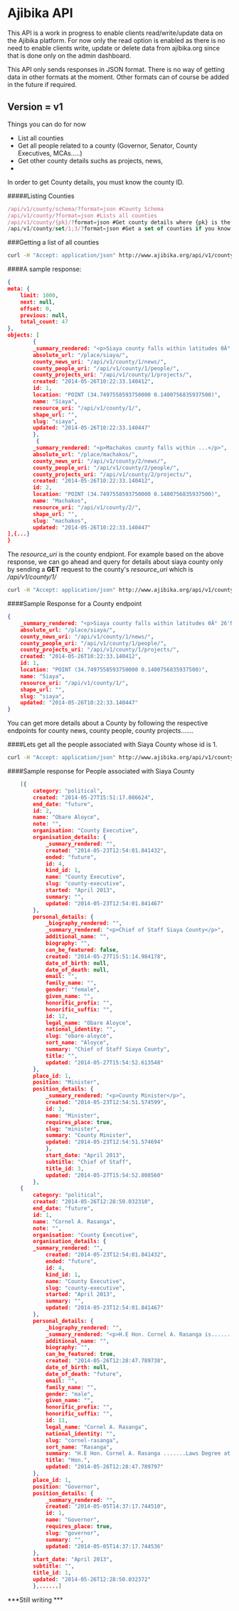 Ajibika API  
=========


This API is a work in progress to enable clients read/write/update data on the Ajibika platform.
For now only the read option is enabled as there is no need to enable clients write, update or delete data from ajibika.org since that is done only on the admin dashboard. 

This API only sends responses in JSON format. There is no way of getting data in other formats at the moment. Other formats can of course be added in the future if required.

Version = v1
-------


Things you can do for now


  - List all counties
  - Get all people related to a county (Governor, Senator, County Executives, MCAs.....)
  - Get other county details suchs as projects, news, 
  - 

In order to get County details, you must know the county ID.

#####Listing Counties

```javascript
/api/v1/county/schema/?format=json #County Schema
/api/v1/county/?format=json #Lists all counties
/api/v1/county/{pk}/?format=json #Get county details where {pk} is the id of the county
/api/v1/county/set/1;3/?format=json #Get a set of counties if you know their ids.
```
###Getting a list of all counties
```sh
curl -H "Accept: application/json" http://www.ajibika.org/api/v1/county/?format=json

```
####A sample response:
```json
{
meta: {
    limit: 1000,
    next: null,
    offset: 0,
    previous: null,
    total_count: 47
},
objects: [
        {
        _summary_rendered: "<p>Siaya county falls within latitudes 0Â° 26'North to 0Â° 90' South and longitudes 33Â° 58' East and 34Â° 35' West...</p>",
        absolute_url: "/place/siaya/",
        county_news_uri: "/api/v1/county/1/news/",
        county_people_uri: "/api/v1/county/1/people/",
        county_projects_uri: "/api/v1/county/1/projects/",
        created: "2014-05-26T10:22:33.140412",
        id: 1,
        location: "POINT (34.7497558593750000 0.1400756835937500)",
        name: "Siaya",
        resource_uri: "/api/v1/county/1/",
        shape_url: "",
        slug: "siaya",
        updated: "2014-05-26T10:22:33.140447"
        },
         {
        _summary_rendered: "<p>Machakos county falls within ...</p>",
        absolute_url: "/place/machakos/",
        county_news_uri: "/api/v1/county/2/news/",
        county_people_uri: "/api/v1/county/2/people/",
        county_projects_uri: "/api/v1/county/2/projects/",
        created: "2014-05-26T10:22:33.140412",
        id: 2,
        location: "POINT (34.7497558593750000 0.1400756835937500)",
        name: "Machakos",
        resource_uri: "/api/v1/county/2/",
        shape_url: "",
        slug: "machakos",
        updated: "2014-05-26T10:22:33.140447"
],{...}
}
```
The _resource_uri_ is the county endpiont. For example based on the above response,
we can go ahead and query for details about siaya county only by sending a **GET** request to the county's _resource_uri_ which is _/api/v1/county/1/_

```sh
curl -H "Accept: application/json" http://www.ajibika.org/api/v1/county/1/?format=json

```
####Sample Response for a County endpoint
```json
{
    _summary_rendered: "<p>Siaya county falls within latitudes 0Â° 26'North to 0Â° 90' South and longitudes 33Â° 58' East and 34Â° 35' West........</p>",
    absolute_url: "/place/siaya/",
    county_news_uri: "/api/v1/county/1/news/",
    county_people_uri: "/api/v1/county/1/people/",
    county_projects_uri: "/api/v1/county/1/projects/",
    created: "2014-05-26T10:22:33.140412",
    id: 1,
    location: "POINT (34.7497558593750000 0.1400756835937500)",
    name: "Siaya",
    resource_uri: "/api/v1/county/1/",
    shape_url: "",
    slug: "siaya",
    updated: "2014-05-26T10:22:33.140447"
}
```
You can get more details about a County by following the respective endpoints for county news, county people, county projects.......

####Lets get all the people associated with Siaya County whose id is 1.
```sh
curl -H "Accept: application/json" http://www.ajibika.org/api/v1/county/1/people/?format=json
```
####Sample response for People associated with Siaya County

```json
    [{
        category: "political",
        created: "2014-05-27T15:51:17.086624",
        end_date: "future",
        id: 2,
        name: "Obare Aloyce",
        note: "",
        organisation: "County Executive",
        organisation_details: {
            _summary_rendered: "",
            created: "2014-05-23T12:54:01.841432",
            ended: "future",
            id: 4,
            kind_id: 1,
            name: "County Executive",
            slug: "county-executive",
            started: "April 2013",
            summary: "",
            updated: "2014-05-23T12:54:01.841467"
        },
        personal_details: {
            _biography_rendered: "",
            _summary_rendered: "<p>Chief of Staff Siaya County</p>",
            additional_name: "",
            biography: "",
            can_be_featured: false,
            created: "2014-05-27T15:51:14.984178",
            date_of_birth: null,
            date_of_death: null,
            email: "",
            family_name: "",
            gender: "female",
            given_name: "",
            honorific_prefix: "",
            honorific_suffix: "",
            id: 12,
            legal_name: "Obare Aloyce",
            national_identity: "",
            slug: "obare-aloyce",
            sort_name: "Aloyce",
            summary: "Chief of Staff Siaya County",
            title: "",
            updated: "2014-05-27T15:54:52.613548"
        },
        place_id: 1,
        position: "Minister",
        position_details: {
            _summary_rendered: "<p>County Minister</p>",
            created: "2014-05-23T12:54:51.574599",
            id: 3,
            name: "Minister",
            requires_place: true,
            slug: "minister",
            summary: "County Minister",
            updated: "2014-05-23T12:54:51.574694"
            },
            start_date: "April 2013",
            subtitle: "Chief of Staff",
            title_id: 3,
            updated: "2014-05-27T15:54:52.808560"
        },
    {
        category: "political",
        created: "2014-05-26T12:28:50.032310",
        end_date: "future",
        id: 1,
        name: "Cornel A. Rasanga",
        note: "",
        organisation: "County Executive",
        organisation_details: {
        _summary_rendered: "",
            created: "2014-05-23T12:54:01.841432",
            ended: "future",
            id: 4,
            kind_id: 1,
            name: "County Executive",
            slug: "county-executive",
            started: "April 2013",
            summary: "",
            updated: "2014-05-23T12:54:01.841467"
        },
        personal_details: {
            _biography_rendered: "",
            _summary_rendered: "<p>H.E Hon. Cornel A. Rasanga is......... Hon. Rasanga has a Bachelor of Arts and a Bachelor of Law DegreesÂ from the University of Nairobi and currently is undertaking a Master of Laws Degree at the atÂ the University of Nairobi. </p>",
            additional_name: "",
            biography: "",
            can_be_featured: true,
            created: "2014-05-26T12:28:47.789738",
            date_of_birth: null,
            date_of_death: "future",
            email: "",
            family_name: "",
            gender: "male",
            given_name: "",
            honorific_prefix: "",
            honorific_suffix: "",
            id: 11,
            legal_name: "Cornel A. Rasanga",
            national_identity: "",
            slug: "cornel-rasanga",
            sort_name: "Rasanga",
            summary: "H.E Hon. Cornel A. Rasanga .......Laws Degree at the atÂ the University of Nairobi. ",
            title: "Hon.",
            updated: "2014-05-26T12:28:47.789797"
        },
        place_id: 1,
        position: "Governor",
        position_details: {
            _summary_rendered: "",
            created: "2014-05-05T14:37:17.744510",
            id: 1,
            name: "Governor",
            requires_place: true,
            slug: "governor",
            summary: "",
            updated: "2014-05-05T14:37:17.744536"
        },
        start_date: "April 2013",
        subtitle: "",
        title_id: 1,
        updated: "2014-05-26T12:28:50.032372"
        },......]
```
***Still writing ***